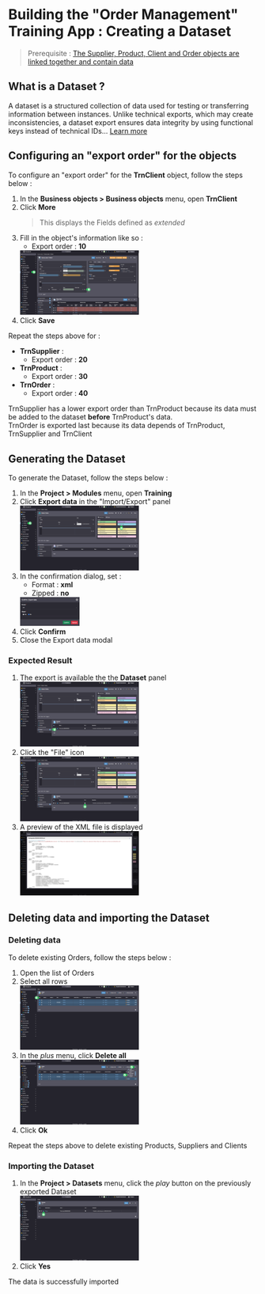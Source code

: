 # Building the "Order Management" Training App : Creating a Dataset

> Prerequisite : [The Supplier, Product, Client and Order objects are linked together and contain data](/lesson/tutorial/expanding/relations)

## What is a Dataset ?

A dataset is a structured collection of data used for testing or transferring information between instances. Unlike technical exports, which may create inconsistencies, a dataset export ensures data integrity by using functional keys instead of technical IDs... [Learn more](/lesson//platform/project/datasets)

## Configuring an "export order" for the objects

To configure an "export order" for the **TrnClient** object, follow the steps below :
1. In the **Business objects > Business objects** menu, open **TrnClient**
2. Click **More**
    > This displays the Fields defined as *extended*
3. Fill in the object's information like so : 
    - Export order : **10**  
    <img src="export-order.png" alt="export-order" width="50%"/>
4. Click **Save**

Repeat the steps above for :
- **TrnSupplier** :
    - Export order : **20**
- **TrnProduct** :
    - Export order : **30**
- **TrnOrder** : 
    - Export order : **40**

TrnSupplier has a lower export order than TrnProduct because its data must be added to the dataset **before** TrnProduct's data.  
TrnOrder is exported last because its data depends of TrnProduct, TrnSupplier and TrnClient

## Generating the Dataset

To generate the Dataset, follow the steps below : 
1. In the **Project > Modules** menu, open **Training**
2. Click **Export data** in the "Import/Export" panel   
    <img src="export-data.png" alt="export-data" width="50%"/>
3. In the confirmation dialog, set :
    - Format : **xml**
    - Zipped : **no**  
    <img src="confirm.png" alt="confirm" width="25%"/>
4. Click **Confirm**
5. Close the Export data modal 

### Expected Result

1. The export is available the the **Dataset** panel  
    <img src="export-success.png" alt="export-success" width="50%"/>
2. Click the "File" icon  
    <img src="file-icon.png" alt="file-icon" width="50%"/>
3. A preview of the XML file is displayed  
    <img src="export-xml.png" alt="export-xml" width="50%"/>

## Deleting data and importing the Dataset

### Deleting data

To delete existing Orders, follow the steps below :
1. Open the list of Orders
2. Select all rows  
    <img src="select-rows.png" alt="select-rows" width="50%"/>
3. In the *plus* menu, click **Delete all**  
    <img src="delete-rows.png" alt="delete-rows" width="50%"/>
4. Click **Ok**

Repeat the steps above to delete existing Products, Suppliers and Clients

### Importing the Dataset

1. In the **Project > Datasets** menu, click the *play* button on the previously exported Dataset  
    <img src="apply.png" alt="apply" width="50%"/>
2. Click **Yes**

<div class="success">
    <p>The data is successfully imported</p>
</div>
